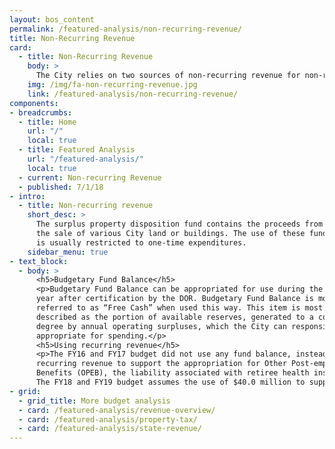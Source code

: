 ```yaml
---
layout: bos_content
permalink: /featured-analysis/non-recurring-revenue/
title: Non-Recurring Revenue
card:
  - title: Non-Recurring Revenue
    body: >
      The City relies on two sources of non-recurring revenue for non-recurring expenditures. 
    img: /img/fa-non-recurring-revenue.jpg
    link: /featured-analysis/non-recurring-revenue/
components:
- breadcrumbs:
  - title: Home
    url: "/"
    local: true
  - title: Featured Analysis
    url: "/featured-analysis/"
    local: true
  - current: Non-recurring Revenue
  - published: 7/1/18
- intro:
  - title: Non-recurring revenue
    short_desc: >
      The surplus property disposition fund contains the proceeds from 
      the sale of various City land or buildings. The use of these funds 
      is usually restricted to one-time expenditures.
    sidebar_menu: true    
- text_block:
  - body: >
      <h5>Budgetary Fund Balance</h5>
      <p>Budgetary Fund Balance can be appropriated for use during the fiscal 
      year after certification by the DOR. Budgetary Fund Balance is more commonly 
      referred to as “Free Cash” when used this way. This item is most simply 
      described as the portion of available reserves, generated to a considerable 
      degree by annual operating surpluses, which the City can responsibly 
      appropriate for spending.</p>
      <h5>Using recurring revenue</h5>
      <p>The FY16 and FY17 budget did not use any fund balance, instead using 
      recurring revenue to support the appropriation for Other Post-employment 
      Benefits (OPEB), the liability associated with retiree health insurance costs. 
      The FY18 and FY19 budget assumes the use of $40.0 million to support OPEB.</p>
- grid:
  - grid_title: More budget analysis
  - card: /featured-analysis/revenue-overview/
  - card: /featured-analysis/property-tax/
  - card: /featured-analysis/state-revenue/ 
---
```

